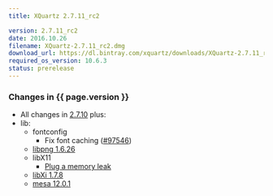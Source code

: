 ```yaml
---
title: XQuartz 2.7.11_rc2

version: 2.7.11_rc2
date: 2016.10.26
filename: XQuartz-2.7.11_rc2.dmg
download_url: https://dl.bintray.com/xquartz/downloads/XQuartz-2.7.11_rc2.dmg
required_os_version: 10.6.3
status: prerelease
---
```


### Changes in {{ page.version }} ###
  * All changes in [2.7.10](XQuartz-2.7.10.html) plus:
  * lib:
    * fontconfig
      * Fix font caching ([#97546](https://bugs.freedesktop.org/show_bug.cgi?id=97546))
    * [libpng 1.6.26](https://downloads.sourceforge.net/libpng/libpng16/1.6.26/libpng-1.6.26-README.txt)
    * libX11
      * [Plug a memory leak](https://cgit.freedesktop.org/xorg/lib/libX11/commit/?id=20a3f99eba5001925b8b313da3accb7900eb1927)
    * [libXi 1.7.8](https://lists.x.org/archives/xorg-announce/2016-October/002733.html)
    * [mesa 12.0.1](http://mesa3d.org/relnotes/12.0.1.html)
